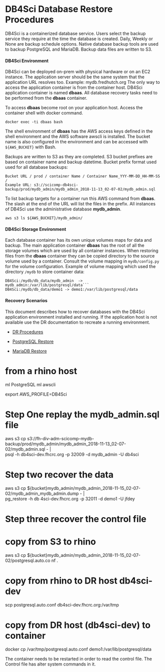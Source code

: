 # DB4Sci Database Restore Procedures
DB4Sci is a containerized database service. Users select the backup
service they require at the time the database is created. Daily, Weekly
or None are backup schedule options. Native database backup tools are used to
backup PostgreSQL and MariaDB. Backup data files are written to S3.

#### DB4Sci Environment
DB4Sci can be deployed on-prem with physical hardware or on an EC2 instance.
The application server should be the same system that the application URL
resolves too.  Example: mydb.fredhutch.org 
The only way to access the application container is from
the container host. DB4Sci application container is named **dbaas**.
All database recovery tasks need to be performed from the **dbaas**
container.

To access **dbaas** become root on your application host. Access
the container shell with docker command. 
```
docker exec -ti dbaas bash
```
The shell environment of **dbaas** has the AWS access keys defined in
the shell environment and the AWS software awscli is installed. The bucket name
is also configured in the environment and can be accessed with `${AWS_BUCKET}`
with Bash.

Backups are written to S3 as they are completed. S3 bucket prefixes
are based on container name and backup datetime.
Bucket prefix format used used for all database backups:  
```
Bucket URL / prod / container Name / Container Name_YYY-MM-DD_HH-MM-SS / 
Example URL: s3://scicomp-db4sci-backup/prod/mydb_admin/mydb_admin_2018-11-13_02-07-02/mydb_admin.sql
```

To list backup targets for a container run this AWS command from **dbaas**.
The slash at the end of the URL will
list the files in the prefix.  All instances of DB4Sci
use the administrative database **mydb_admin**.
```
aws s3 ls ${AWS_BUCKET}/mydb_admin/
```

#### DB4Sci Storage Environment
Each database container has its own unique volumes maps for data and backup.
The main application container **dbaas** has the root of all the storage
volumes which are used by all container instances. When restoring files
from the **dbaas** container they can be copied directory to the source 
volume used by a container.
Consult the volume mapping in `mydb/config.py` for the volume configuration.
Example of volume mapping which used the directory `/mydb` to store container
data:
```
DB4Sci:/mydb/db_data/mydb_admin  -> mydb_admin:/var/lib/postgresql/data```
DB4Sci:/mydb/db_data/demo1 -> demo1:/var/lib/postgresql/data
```

#### Recovery Scenarios
This document describes how to recover databases with the DB4Sci application
environment installed and running. If the application host is not available
use the DR documentation to recreate a running environment. 

 * [DR Procedures](DR.md)

 * [PostgreSQL Restore](PostgreSQL-restore.md)
 * [MariaDB Restore](MariaDB-restore.md)

# from a rhino host
ml PostgreSQL
ml awscli

export AWS_PROFILE=DB4Sci
# Step One replay the mydb_admin.sql file
aws s3 cp s3://fh-div-adm-scicomp-mydb-backup/prod/mydb_admin/mydb_admin_2018-11-13_02-07-02/mydb_admin.sql - |\
 psql -h db4sci-dev.fhcrc.org -p 32009 -d mydb_admin -U db4sci

# Step two recover the data 

aws s3 cp ${bucket}mydb_admin/mydb_admin_2018-11-15_02-07-02/mydb_admin_mydb_admin.dump - | \
pg_restore -h db 4sci-dev.fhcrc.org -p 32011 -d demo1 -U jfdey

# Step three recover the control file

# copy from S3 to rhino
aws s3 cp ${bucket}mydb_admin/mydb_admin_2018-11-15_02-07-02/postgresql.auto.co
nf .
# copy from rhino to DR host db4sci-dev
scp postgresql.auto.conf db4sci-dev.fhcrc.org:/var/tmp

# copy from DR host (db4sci-dev) to container
docker cp /var/tmp/postgresql.auto.conf demo1:/var/lib/postgresql/data

The container needs to be restarted in order to read the control file. The 
Control file has alter system commands in it.
